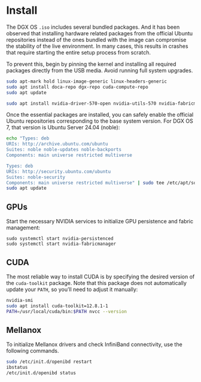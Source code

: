 # Install

The DGX OS `.iso` includes several bundled packages. And it has been observed that installing hardware related packages from the official Ubuntu repositories instead of the ones bundled with the image can compromise the stability of the live environment. In many cases, this results in crashes that require starting the entire setup process from scratch.

To prevent this, begin by pinning the kernel and installing all required packages directly from the USB media. Avoid running full system upgrades.

```bash
sudo apt-mark hold linux-image-generic linux-headers-generic
sudo apt install doca-repo dgx-repo cuda-compute-repo
sudo apt update

sudo apt install nvidia-driver-570-open nvidia-utils-570 nvidia-fabricmanager-570 nvidia-persistenced nvidia-system-mlnx-drivers
```

Once the essential packages are installed, you can safely enable the official Ubuntu repositories corresponding to the base system version. For DGX OS 7, that version is Ubuntu Server 24.04 (noble):

```bash
echo "Types: deb
URIs: http://archive.ubuntu.com/ubuntu
Suites: noble noble-updates noble-backports
Components: main universe restricted multiverse

Types: deb
URIs: http://security.ubuntu.com/ubuntu
Suites: noble-security
Components: main universe restricted multiverse" | sudo tee /etc/apt/sources.list.d/ubuntu.sources
sudo apt update
```

## GPUs

Start the necessary NVIDIA services to initialize GPU persistence and fabric management:

```
sudo systemctl start nvidia-persistenced
sudo systemctl start nvidia-fabricmanager
```

## CUDA

The most reliable way to install CUDA is by specifying the desired version of the `cuda-toolkit` package. Note that this package does not automatically update your `PATH`, so you’ll need to adjust it manually:

```bash
nvidia-smi
sudo apt install cuda-toolkit=12.8.1-1
PATH=/usr/local/cuda/bin:$PATH nvcc --version
```

## Mellanox

To initialize Mellanox drivers and check InfiniBand connectivity, use the following commands.

```bash
sudo /etc/init.d/openibd restart
ibstatus
/etc/init.d/openibd status
```